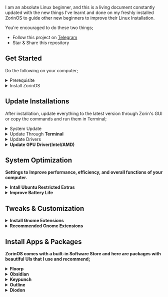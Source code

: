 I am an absolute Linux beginner, and this is a living document constantly updated with the new things I've learnt and done on my freshly installed ZorinOS to guide other new beginners to improve their Linux Installation.

You're encouraged to do these two things;  
- Follow this project on [Telegram](https://t.me/+eeX3S3cAm9A5ZDQ0)
- Star & Share this repository

## Get Started  
Do the following on your computer;

<details>  
  <summary>Prerequisite</summary>  
  <ul>
    <li>Check system requirement & hardware compatibility <a href="https://help.zorin.com/docs/getting-started/system-requirements">here.</a></li>  
    <li>Backup your files in an external drive</li>
  </ul>  
</details>  

<details>  
  <summary>Install ZorinOS</summary>  
  <ul>  
    <li>Follow this guide on <a href="https://help.zorin.com/docs/getting-started/install-zorin-os/">how to install ZorinOS.</a></li>
    <li>For visual learners, here's a <a href="https://www.youtube.com/watch?v=sA3igThg1qc">video guide</a></li>    
  </ul>  
</details>
 

## Update Installations  
After installation, update everything to the latest version through Zorin's GUI or copy the commands and run them in Terminal;  

<details>  
  <summary>System Update</summary>  
  <ul>  
    <li>Open the <strong>Software Store</strong> and click on <strong>Updates</strong> >> <strong>Update All</strong></li> 
    <li>Still on the same page, click on <strong>Main Menu</strong> >> <strong>System Respositories</strong> then turn on <strong>Canonical-supported free and open source software</strong>.</li>
    <li>A pop-up will appear. Click <strong>Close</strong></li>
  </ul>  
</details>  

<details>  
  <summary>Update Through <strong>Terminal</strong></summary>  
   <ul>  
    <li>Open the Termimal app and paste these commands;</li>
    <li><code>sudo apt update</code> + <code>enter</code> to check for updates</li>
    <li><code>sudo apt upgrade</code> + <code>enter</code> to apply the updates</li>
    <li><code>sudo ubuntu-drivers autoinstall</code> + <code>enter</code> Install proprietary drivers</li>
    <li>Restart your computer</li>
  </ul> 
</details>  
 
<details>  
  <summary>Update Drivers</summary>   
  <ul>
    <li>Open the <strong>Software Store and click on <strong>Main Menu</strong></li>  
    <li>Click on <strong>System Respositories</strong></li>
    <li>Click on <strong>Additional Drivers</strong> then <strong>Update</strong></li> 
    </ul>
</details>  

<details>  
  <summary>Update GPU Driver(Intel/AMD)</summary>   
  <ul>  
    <li>Check if your laptop has the <strong>Mesa Intel® Xe Graphics (TGL GT2)</strong></li>  
    <li>Open the Termimal app and paste this command to update it;</li>
    <li><code>sudo apt update</code> + <code>enter</code> to check for updates</li>

  </ul>
</details>

## System Optimization  
Settings to Improve performance, efficiency, and overall functions of your computer.  

<details>  
  <summary>Intall Ubuntu Restricted Extras</summary>  
  <ul>  
    <li>This enables support for a wide range of multimedia formats and proprietary tools like audio and video codecs, Adobe Flash Plugin, Unrar and GStreamer Plugins on your computer</li>
    <li><code>sudo apt install ubuntu-restricted-extras</code> + <code>enter</code> to install</li>  
 </ul> 
</details>

<details>  
  <summary>Improve Battery Life</summary>  
  <ul>   
      <li>TLP is a power management tool designed to optimize the battery life on your laptop.</li>  
      <li><code>sudo apt install tlp</code> + <code>enter</code> to install</li>  
      <li>Restart your computer</li>
 </ul> 
</details>

## Tweaks & Customization  

<details>  
  <summary>Install Gnome Extensions</summary>
</details>  

<details>  
  <summary>Recommended Gnome Extensions</summary>
</details>

## Install Apps & Packages  
ZorinOS comes with a built-in Software Store and here are packages with beautiful UIs that I use and recommend;  
<details>  
  
  <summary>Floorp</summary>  
    <ul>   
      <li>A fast, lightweight open-source browser with a focus on privacy and customization based on Firefox.</li>
      <li> <a href="https://zorin.com/os/download">Download</a></li>
    </ul> 
</details>  

<details>  
  <summary>Obsidian</summary>  
    <ul>   
      <li>A simple markdown note‑taking and knowledge management app</li>
      <li>Download from the software store</li>
    </ul> 
</details>  

<details>  
  <summary>Keypunch</summary>  
    <ul>   
      <li>Download from the software store</li>
      <li>Download from the software store</li>
    </ul> 
</details>  

<details>  
  <summary>Outline</summary>  
    <ul>   
      <li>A simple and reliable VPN app</li>
      <li>Download from the software store</li>
      <li>Join this <a href="https://t.me/OutlineReleasedKey">Telegram group</a> to get a free access key</li>
    </ul> 
</details>  

<details>  
  <summary>Diodon</summary>  
    <ul>   
      <li>A simple clipboard manager</li>
      <li>Download from the software store</li>
   </ul> 
</details>
